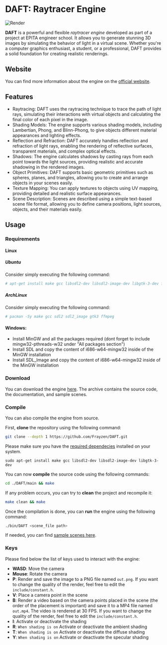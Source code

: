 # DAFT: Raytracer Engine
![Render](https://frayzen.github.io/DAFT/assets/img/test.png)

**DAFT** is a powerful and flexible *raytracer engine* developed as part of a project at EPITA engineer school. It allows you to generate stunning 3D images by simulating the behavior of light in a virtual scene. Whether you're a computer graphics enthusiast, a student, or a professional, DAFT provides a solid foundation for creating realistic renderings.

## Website
You can find more information about the engine on the [official website](https://frayzen.github.io/DAFT/).

## Features
* Raytracing: DAFT uses the raytracing technique to trace the path of light rays, simulating their interactions with virtual objects and calculating the final color of each pixel in the image.
* Shading Models: The engine supports various shading models, including Lambertian, Phong, and Blinn-Phong, to give objects different material appearances and lighting effects.
* Reflection and Refraction: DAFT accurately handles reflection and refraction of light rays, enabling the rendering of reflective surfaces, transparent materials, and complex optical effects.
* Shadows: The engine calculates shadows by casting rays from each point towards the light sources, providing realistic and accurate shadowing in the rendered images.
* Object Primitives: DAFT supports basic geometric primitives such as spheres, planes, and triangles, allowing you to create and arrange objects in your scenes easily.
* Texture Mapping: You can apply textures to objects using UV mapping, providing detailed and realistic surface appearances.
* Scene Description: Scenes are described using a simple text-based scene file format, allowing you to define camera positions, light sources, objects, and their materials easily.

## Usage
### Requirements
#### Linux
##### Ubuntu
Consider simply executing the following command:
```bash
# apt-get install make gcc libsdl2-dev libsdl2-image-dev libgtk-3-dev ffmpeg
```

##### ArchLinux
Consider simply executing the following command:
```bash
# pacman -Sy make gcc sdl2 sdl2_image gtk3 ffmpeg
```
#### Windows:
* Install MinGW and all the packages required (dont forget to include mingw32-pthreads-w32 under "All packages section")
* Install SDL and copy the content of i686-w64-mingw32 inside of the MinGW installation
* Install SDL_Image and copy the content of i686-w64-mingw32 inside of the MinGW installation
### Download
You can download the engine [here](https://frayzen.github.io/DAFT/#download). The archive contains the source code, the documentation, and sample scenes.

### Compile
You can also compile the engine from source.

First, **clone** the repository using the following command:
```bash
git clone --depth 1 https://github.com/Frayzen/DAFT.git
```

Please make sure you have the [required dependecies](https://frayzen.github.io/DAFT/#dependecies) installed on your system.
```
sudo apt-get install make gcc libsdl2-dev libsdl2-image-dev libgtk-3-dev
```

You can now **compile** the source code using the following commands:
```bash
cd ./DAFT/main && make
```
If any problem occurs, you can try to **clean** the project and recompile it:
```bash
make clean && make
```
Once the compilation is done, you can **run** the engine using the following command:
```bash
./bin/DAFT <scene_file path>
```
If needed, you can find [sample scenes here](https://frayzen.github.io/DAFT/#download).

### Keys
Please find below the list of keys used to interact with the engine:
* **WASD**: Move the camera
* **Mouse**: Rotate the camera
* **P**: Render and save the image to a PNG file named `out.png`. If you want to change the quality of the render, feel free to edit the `include/constant.h`.
* **V**: Place a camera point in the scene
* **B**: Render a video based on the camera points placed in the scene (the order of the placement is important) and save it to a MP4 file named `out.mp4`. The video is rendered at 30 FPS. If you want to change the quality of the render, feel free to edit the `include/constant.h`.
* **I**: Activate or deactivate the shading
* **R**: `When shading is on` Activate or deactivate the ambient shading
* **T**: `When shading is on` Activate or deactivate the diffuse shading
* **Y**: `When shading is on` Activate or deactivate the specular shading 
